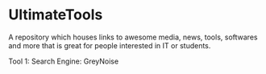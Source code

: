 # UltimateTools
A repository which houses links to awesome media, news, tools, softwares and more that is great for people interested in IT or students.

Tool 1: Search Engine: GreyNoise
